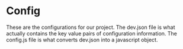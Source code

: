 Config
========
These are the configurations for our project.
The dev.json file is what actually contains the key value pairs of configuration information.
The config.js file is what converts dev.json into a javascript object.